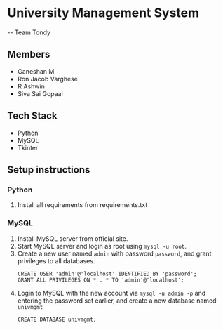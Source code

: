 # University Management System
-- Team Tondy

## Members
* Ganeshan M
* Ron Jacob Varghese
* R Ashwin
* Siva Sai Gopaal

## Tech Stack
* Python
* MySQL
* Tkinter

## Setup instructions

### Python
1. Install all requirements from requirements.txt

### MySQL
1. Install MySQL server from official site.
2. Start MySQL server and login as root using `mysql -u root`. 
3. Create a new user named `admin` with password `password`, and grant privileges to all databases.
   ```
   CREATE USER 'admin'@'localhost' IDENTIFIED BY 'password';
   GRANT ALL PRIVILEGES ON * . * TO 'admin'@'localhost';
   ```
4. Login to MySQL with the new account via `mysql -u admin -p` and entering the password set earlier, and create a new database named `univmgmt`
    ```
    CREATE DATABASE univmgmt;
    ```